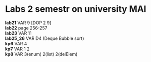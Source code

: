 # Labs 2 semestr on university MAI

**lab21** VAR 9 [DOP 2 9]  
**lab22** page 256-257  
**lab23** VAR 11  
**lab25_26** VAR D4 (Deque Bubble sort)  
**kp6** VAR 4  
**kp7** VAR 1 2  
**kp8** VAR 3(enum) 2(list) 2(delElem)  
